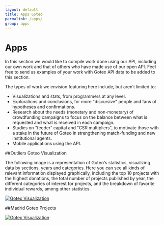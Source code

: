 ```yaml
---
layout: default
title: Apps Goteo
permalink: /apps/
group: apps
---
```

# Apps


In this section we would like to compile work done using our API, including our own work and that of others who have made use of our open API.  Feel free to send us examples of your work with Goteo API data to be added to this section.

The types of work we envision featuring here include, but aren’t limited to:

* Visualizations and stats, from programmers at any level.
* Explorations and conclusions, for more "discursive" people and fans of hypotheses and confirmations.
* Research about the needs (monetary and non-monetary) of crowdfunding campaigns to focus on the balance between what is requested and what is received in each campaign.
* Studies on “feeder” capital and "CSR multipliers", to motivate those with a stake in the future of Goteo in strengthening match-funding and new institutional agents.
* Mobile applications using the API.


##Outliers Goteo Visualization

The following image is a representation of Goteo's statistics, visualizing data by sections, years and categories. Here you can see all kinds of relevant information displayed graphically, including the top 10 projects with the highest donations, the total number of projects published by year, the different categories of interest for projects, and the breakdown of favorite individual rewards, among other statistics. 

 [![Goteo Visualization](http://developers.goteo.org/assets/images/app1.png)](http://stats.goteo.org)

 ##Madrid Goteo Projects

 [![Goteo Visualization](http://developers.goteo.org/assets/images/app3.png)](http://experiments.goteo.org/madrid-projects)





